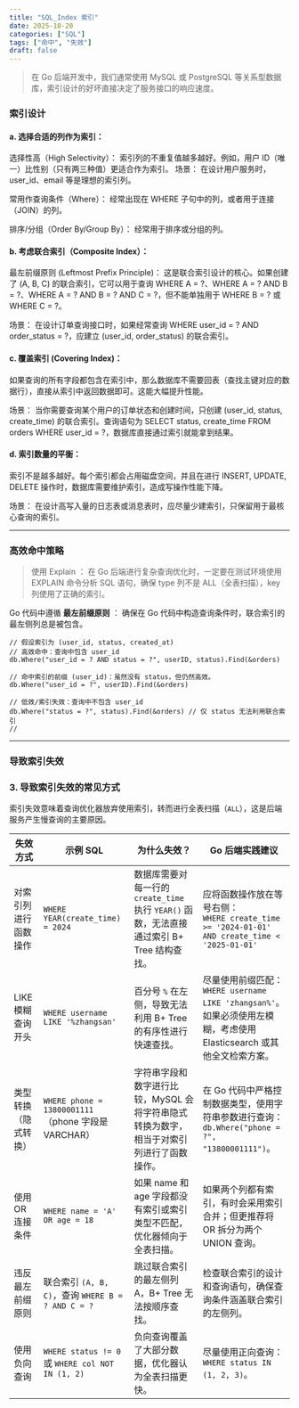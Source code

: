 ```yaml
---
title: "SQL_Index 索引"
date: 2025-10-20
categories: ["SQL"]
tags: ["命中", "失效"]
draft: false
---
```


>在 Go 后端开发中，我们通常使用 MySQL 或 PostgreSQL 等关系型数据库，索引设计的好坏直接决定了服务接口的响应速度。

### 索引设计

#### a. 选择合适的列作为索引：
选择性高（High Selectivity）： 索引列的不重复值越多越好。例如，用户 ID（唯一）比性别（只有两三种值）更适合作为索引。
场景： 在设计用户服务时，user_id、email 等是理想的索引列。

常用作查询条件（Where）： 经常出现在 WHERE 子句中的列，或者用于连接（JOIN）的列。

排序/分组（Order By/Group By）： 经常用于排序或分组的列。

#### b. 考虑联合索引（Composite Index）：

最左前缀原则 (Leftmost Prefix Principle)： 这是联合索引设计的核心。如果创建了 (A, B, C) 的联合索引，它可以用于查询 WHERE A = ?、WHERE A = ? AND B = ?、WHERE A = ? AND B = ? AND C = ?，但不能单独用于 WHERE B = ? 或 WHERE C = ?。

场景： 在设计订单查询接口时，如果经常查询 WHERE user_id = ? AND order_status = ?，应建立 (user_id, order_status) 的联合索引。

#### c. 覆盖索引 (Covering Index)：

如果查询的所有字段都包含在索引中，那么数据库不需要回表（查找主键对应的数据行），直接从索引中返回数据即可。这能大幅提升性能。

场景： 当你需要查询某个用户的订单状态和创建时间，只创建 (user_id, status, create_time) 的联合索引。查询语句为 SELECT status, create_time FROM orders WHERE user_id = ?，数据库直接通过索引就能拿到结果。

#### d. 索引数量的平衡：

索引不是越多越好。每个索引都会占用磁盘空间，并且在进行 INSERT, UPDATE, DELETE 操作时，数据库需要维护索引，造成写操作性能下降。

场景： 在设计高写入量的日志表或消息表时，应尽量少建索引，只保留用于最核心查询的索引。

---

### 高效命中策略
>使用 Explain ： 在 Go 后端进行复杂查询优化时，一定要在测试环境使用 EXPLAIN 命令分析 SQL 语句，确保 type 列不是 ALL（全表扫描），key 列使用了正确的索引。

Go 代码中遵循 **最左前缀原则** ： 确保在 Go 代码中构造查询条件时，联合索引的最左侧列总是被包含。

``````
// 假设索引为 (user_id, status, created_at)
// 高效命中：查询中包含 user_id
db.Where("user_id = ? AND status = ?", userID, status).Find(&orders)

// 命中索引的前缀 (user_id)：虽然没有 status，但仍然高效。
db.Where("user_id = ?", userID).Find(&orders)

// 低效/索引失效：查询中不包含 user_id
db.Where("status = ?", status).Find(&orders) // 仅 status 无法利用联合索引
//
``````
---
### 导致索引失效

### 3. 导致索引失效的常见方式

索引失效意味着查询优化器放弃使用索引，转而进行全表扫描（`ALL`），这是后端服务产生慢查询的主要原因。

| 失效方式 | 示例 SQL | 为什么失效？ | Go 后端实践建议 |
|---------|----------|--------------|------------------|
| 对索引列进行函数操作 | `WHERE YEAR(create_time) = 2024` | 数据库需要对每一行的 `create_time` 执行 `YEAR()` 函数，无法直接通过索引 B+ Tree 结构查找。 | 应将函数操作放在等号右侧：<br>`WHERE create_time >= '2024-01-01' AND create_time < '2025-01-01'` |
| LIKE 模糊查询开头 | `WHERE username LIKE '%zhangsan'` | 百分号 `%` 在左侧，导致无法利用 B+ Tree 的有序性进行快速查找。 | 尽量使用前缀匹配：<br>`WHERE username LIKE 'zhangsan%'`。如果必须使用左模糊，考虑使用 Elasticsearch 或其他全文检索方案。 |
| 类型转换（隐式转换） | `WHERE phone = 13800001111`（phone 字段是 VARCHAR） | 字符串字段和数字进行比较，MySQL 会将字符串隐式转换为数字，相当于对索引列进行了函数操作。 | 在 Go 代码中严格控制数据类型，使用字符串参数进行查询：<br>`db.Where("phone = ?", "13800001111")`。 |
| 使用 OR 连接条件 | `WHERE name = 'A' OR age = 18` | 如果 name 和 age 字段都没有索引或索引类型不匹配，优化器倾向于全表扫描。 | 如果两个列都有索引，有时会采用索引合并；但更推荐将 OR 拆分为两个 UNION 查询。 |
| 违反最左前缀原则 | 联合索引 `(A, B, C)`，查询 `WHERE B = ? AND C = ?` | 跳过联合索引的最左侧列 A，B+ Tree 无法按顺序查找。 | 检查联合索引的设计和查询语句，确保查询条件涵盖联合索引的左侧列。 |
| 使用负向查询 | `WHERE status != 0` 或 `WHERE col NOT IN (1, 2)` | 负向查询覆盖了大部分数据，优化器认为全表扫描更快。 | 尽量使用正向查询：<br>`WHERE status IN (1, 2, 3)`。 |
